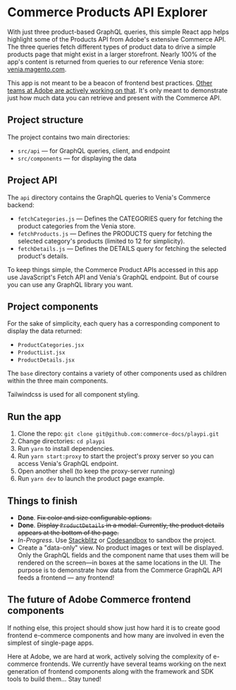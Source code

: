 # Commerce Products API Explorer

With just three product-based GraphQL queries, this simple React app helps highlight some of the Products API from Adobe's extensive Commerce API. The three queries fetch different types of product data to drive a simple products page that might exist in a larger storefront. Nearly 100% of the app's content is returned from queries to our reference Venia store: [venia.magento.com](https://venia.magento.com).

This app is not meant to be a beacon of frontend best practices. [Other teams at Adobe are actively working on that](#the-future-of-adobe-commerce-frontend-components). It's only meant to demonstrate just how much data you can retrieve and present with the Commerce API.

## Project structure

The project contains two main directories:

- `src/api` — for GraphQL queries, client, and endpoint
- `src/components` — for displaying the data

## Project API

The `api` directory contains the GraphQL queries to Venia's Commerce backend:

- `fetchCategories.js` — Defines the CATEGORIES query for fetching the product categories from the Venia store.
- `fetchProducts.js` — Defines the PRODUCTS query for fetching the selected category's products (limited to 12 for simplicity).
- `fetchDetails.js` — Defines the DETAILS query for fetching the selected product's details.

To keep things simple, the Commerce Product APIs accessed in this app use JavaScript's Fetch API and Venia's GraphQL endpoint.
But of course you can use any GraphQL library you want.

## Project components

For the sake of simplicity, each query has a corresponding component to display the data returned:

- `ProductCategories.jsx`
- `ProductList.jsx`
- `ProductDetails.jsx`

The `base` directory contains a variety of other components used as children within the three main components.

Tailwindcss is used for all component styling.

## Run the app

1. Clone the repo: `git clone git@github.com:commerce-docs/playpi.git`
2. Change directories: `cd playpi`
3. Run `yarn` to install dependencies.
4. Run `yarn start:proxy` to start the project's proxy server so you can access Venia's GraphQL endpoint.
5. Open another shell (to keep the proxy-server running)
6. Run `yarn dev` to launch the product page example.

## Things to finish

- **Done**. ~~Fix color and size configurable options.~~
- **Done**. ~~Display `ProductDetails` in a modal. Currently, the product details appears at the bottom of the page.~~
- _In-Progress_. Use [Stackblitz](https://stackblitz.com/) or [Codesandbox](https://codesandbox.io/) to sandbox the project.
- Create a "data-only" view. No product images or text will be displayed. Only the GraphQL fields and the component name that uses them will be rendered on the screen—in boxes at the same locations in the UI. The purpose is to demonstrate how data from the Commerce GraphQL API feeds a frontend — any frontend!

## The future of Adobe Commerce frontend components

If nothing else, this project should show just how hard it is to create good frontend e-commerce components and how many are involved in even the simplest of single-page apps.

Here at Adobe, we are hard at work, actively solving the complexity of e-commerce frontends. We currently have several teams working on the next generation of frontend components along with the framework and SDK tools to build them... Stay tuned!
